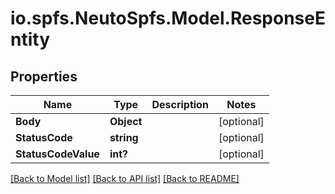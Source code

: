 # io.spfs.NeutoSpfs.Model.ResponseEntity
## Properties

Name | Type | Description | Notes
------------ | ------------- | ------------- | -------------
**Body** | **Object** |  | [optional] 
**StatusCode** | **string** |  | [optional] 
**StatusCodeValue** | **int?** |  | [optional] 

[[Back to Model list]](../README.md#documentation-for-models) [[Back to API list]](../README.md#documentation-for-api-endpoints) [[Back to README]](../README.md)


